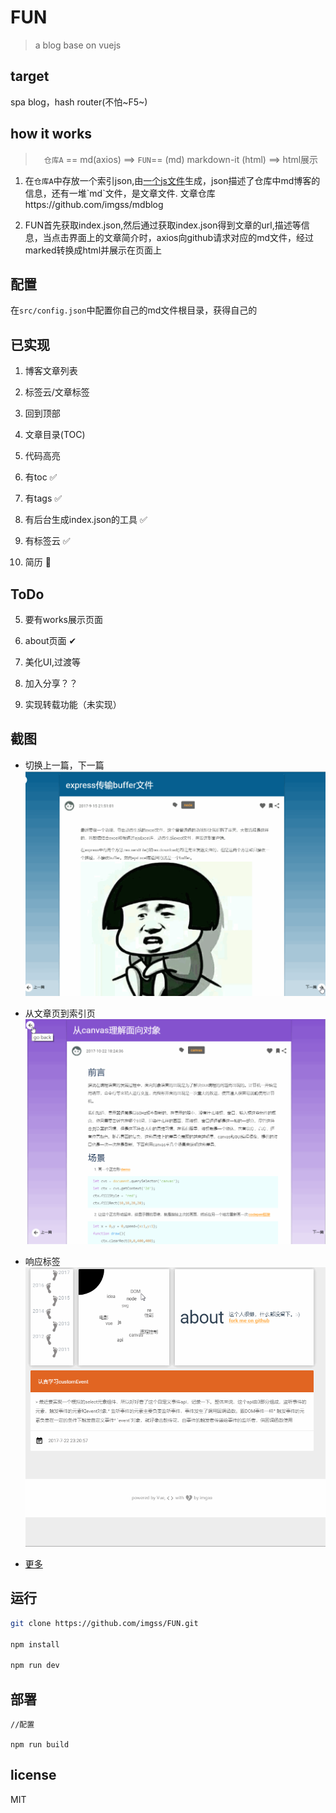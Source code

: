 # FUN

> a blog base on vuejs

## target

spa blog，hash router(不怕~F5~)

## how it works

>　`仓库A` == md(axios) ==> `FUN`== (md) markdown-it (html) ==> html展示

1. 在`仓库A`中存放一个索引json,由[一个js文件](https://github.com/imgss/FUN_)生成，json描述了仓库中md博客的信息，还有一堆`md`文件，是文章文件. 文章仓库https://github.com/imgss/mdblog

2. FUN首先获取index.json,然后通过获取index.json得到文章的url,描述等信息，当点击界面上的文章简介时，axios向github请求对应的md文件，经过marked转换成html并展示在页面上

## 配置
  在`src/config.json`中配置你自己的md文件根目录，获得自己的

## 已实现

1. 博客文章列表

2. 标签云/文章标签

3. 回到顶部

4. 文章目录(TOC)

5. 代码高亮

6. 有toc :white_check_mark:

7. 有tags :white_check_mark:

8. 有后台生成index.json的工具 :white_check_mark:

9. 有标签云 :white_check_mark:

1. 简历 :bookmark_tabs:

## ToDo


5. 要有works展示页面

6. about页面 ✔  

7. 美化UI,过渡等

8. 加入分享？？

9. 实现转载功能（未实现）

## 截图

* 切换上一篇，下一篇
![上一篇，下一篇](https://github.com/imgss/FUN/blob/master/img/blog.gif?raw=true)

* 从文章页到索引页
![文章页到索引页](https://github.com/imgss/FUN/blob/master/img/blog2.gif?raw=true)

* 响应标签
![文章页到索引页](https://github.com/imgss/FUN/blob/master/img/blog4.gif?raw=true)

* [更多](https://imgss.github.io)

## 运行

```bash
git clone https://github.com/imgss/FUN.git

npm install

npm run dev
```

## 部署
```
//配置

npm run build
```
## license
MIT


